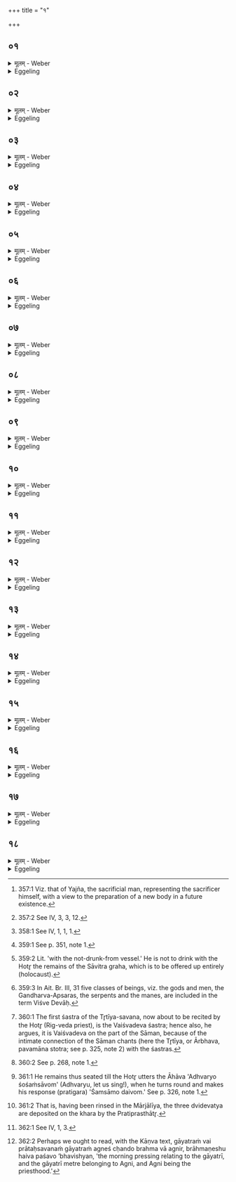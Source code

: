 +++
title = "१"

+++






##  ०१
<details><summary>मूलम् - Weber</summary>

म᳘नो ह वा᳘ अस्य सविता᳟॥  
तस्मात्सावित्रं᳘ गृह्णाति पाणो᳘ ह वा᳘ अस्य सविता त᳘मेॗवास्मिन्नेत᳘त्पुर᳘स्तात्प्राणं᳘ दधाति य᳘दुपांशु᳘ गृह्णा᳘ति त᳘मेॗवास्मिन्नेत᳘त्पश्चा᳘त्प्राणं᳘ दधाति य᳘त्सावित्रं᳘ गृह्णा᳘ति ता᳘विमा᳘ उभय᳘तः प्राणौ᳘ हितौ य᳘श्चाय᳘मुप᳘रिष्टाद्य᳘श्चाध᳘स्तात्॥
</details>

<details><summary>Eggeling</summary>

1. Savitr̥, forsooth, is his [^egg_833] mind: therefore he draws the Sāvitra cup. And, forsooth, Savitr̥ is his breath (vital air);--when he draws the Upāṁśu cup, then he puts into him that vital air in front; and when he draws the Sāvitra cup, then he puts into him that vital air behind: thus those two vital airs on both sides are beneficial (or, put into him), both that which is above and that which is below.

[^egg_833]: 357:1 Viz. that of Yajña, the sacrificial man, representing the sacrificer himself, with a view to the preparation of a new body in a future existence.
</details>


##  ०२
<details><summary>मूलम् - Weber</summary>

ऋत᳘वो वै᳘ संवत्सरो᳘ यज्ञः᳟᳟॥  
ते ऽदः᳘ प्रातःसवने᳘ प्रत्य᳘क्षम᳘वकल्प्यन्ते य᳘दृतुग्रहा᳘न्गृह्णात्य᳘थैत᳘त्परो᳘ ऽक्षम् मा᳘ध्यन्दिने स᳘वने᳘ ऽवकल्प्यन्ते य᳘दृतुपात्रा᳘भ्याम् मरुत्वती᳘यान्गृह्णा᳘ति न वा अ᳘त्रर्तु᳘भ्य इ᳘ति कं᳘ चन ग्र᳘हं गृह्ण᳘न्ति न᳘र्तुपात्रा᳘भ्यां क᳘श्चन ग्र᳘हो गृह्यते॥
</details>

<details><summary>Eggeling</summary>

2. And the sacrifice, forsooth, is the seasons, the year. There, at the morning feast, they are overtly attended to, in that he draws the cups for the seasons; and at the midday feast they are covertly attended to, in that he takes the Marutvatīya libations by means of the two Ritu vessels [^egg_834]. Now here (at the evening feast) they neither draw any libation expressly for the seasons, nor is any libation taken with the two Ritu vessels.

[^egg_834]: 357:2 See IV, 3, 3, 12.
</details>


##  ०३
<details><summary>मूलम् - Weber</summary>

एष वै᳘ सविता य᳘ एष त᳘पति॥  
एष᳘ उ एव स᳘र्व ऋत᳘वस्त᳘दृत᳘वः संवत्सर᳘स्तृतीयसवने᳘ प्रत्य᳘क्षम᳘वकल्प्यन्ते त᳘स्मात्सावित्रं᳘ गृह्णाति॥
</details>

<details><summary>Eggeling</summary>

3. But Savitr̥, forsooth, is he that burns yonder (the sun); and he indeed is all the seasons: thus the seasons, the year, are overtly attended to at the evening feast,--for this reason he draws the Sāvitra cup.
</details>


##  ०४
<details><summary>मूलम् - Weber</summary>

तं वा᳘ उपांशुपात्रे᳘ण गृह्णाति॥  
म᳘नो ह वा᳘ अस्य सविता᳘ प्राण᳘ उपांशुस्त᳘स्मादुपांशुपात्रे᳘ण गृह्णात्यन्तर्यामपात्रे᳘ण वा समाॗनᳫं ह्येतद्य᳘दुपांश्वन्तर्यामौ᳘ प्राणोदानौॗ हि॥
</details>

<details><summary>Eggeling</summary>

4. He draws it with the Upāṁśu vessel. For Savitr̥ is his mind, and the Upāṁśu is his breath: therefore he draws it with the Upāṁśu vessel; or with the Antaryāma vessel, for that is one and the same, since the Upāṁśu and Antaryāma are the out-breathing and in-breathing [^egg_835].

[^egg_835]: 358:1 See IV, 1, 1, 1.
</details>


##  ०५
<details><summary>मूलम् - Weber</summary>

आग्रयणा᳘द्गृह्णाति॥  
म᳘नो ह वा अस्य सवि᳘ताॗत्माग्रयण᳘ आत्म᳘न्येॗवैतन्म᳘नो दधाति प्राणो᳘ ह वा᳘ अस्य सवि᳘ताॗत्माग्रयण᳘ आत्म᳘न्येॗवैत᳘त्प्राणं᳘ दधाति॥
</details>

<details><summary>Eggeling</summary>

5. He draws it from the Āgrayaṇa graha; for Savitr̥ is his mind, and the Āgrayaṇa is his body (or self): he thus puts the mind into the body. Savitr̥ is his breath, and the Āgrayaṇa is his body: he thus puts the breath into the body.
</details>


##  ०६
<details><summary>मूलम् - Weber</summary>

अथा᳘तो गृह्णा᳘त्येव᳟॥  
वाम᳘मद्य᳘ सवितर्वाम᳘मु श्वो᳘ दिवे᳘-दिवे वामम᳘स्म᳘भ्यᳫं सावीः वाम᳘स्य हि क्ष᳘यस्य देव भू᳘रेरया᳘ धिया᳘ वामभा᳘जः स्याम उपयाम᳘गृहीतो ऽसि साविॗत्रो ऽसि चनोधा᳘श्चनोधा᳘ असि च᳘नो म᳘यि धेहि जि᳘न्व यज्ञं जि᳘न्व यज्ञ᳘पतिम् भ᳘गाये᳘ति॥
</details>

<details><summary>Eggeling</summary>

6. He thus draws it therefrom with (Vāj. S. VIII, 6; Rig-veda VI, 71, 6), 'Bring thou forth boons for us this day, O Savitar, boons to-morrow, boons day by day: O God, through this our prayer may we be sharers of boons, of a good and plenteous abode!--Thou art taken with a support!--Thou art Savitr̥'s joy-giver, thou art a joy-giver: give me joy! speed the sacrifice; speed the lord of the sacrifice to (receive) his share!'
</details>


##  ०७
<details><summary>मूलम् - Weber</summary>

तं᳘ गृहीत्वा न᳘ सादयति॥  
म᳘नो ह वा᳘ अस्य सविता त᳘स्मादिदम᳘सन्नम् म᳘नः प्राणो᳘ ह वा᳘ अस्य सविता त᳘स्मादयम᳘सन्नः प्राणः सं᳘चरत्य᳘थाह देवा᳘य सवित्रे᳘ ऽनुब्रूही᳘त्याश्रा᳘व्याह देवा᳘य सवित्रे प्रेष्ये᳘ति व᳘षट्कृते जुहोतिॗ नानुव᳘षट्करोति म᳘नो ह वा᳘ अस्य सविता नेन्म᳘नो ऽग्नौ᳘ प्रवृण᳘जानी᳘ति प्राणो ह वा᳘ अस्य सविता ने᳘त्प्राण᳘मग्नौ᳘ प्रवृण᳘जानी᳘ति॥
</details>

<details><summary>Eggeling</summary>

7. Having drawn it, he does not deposit it; for Savitr̥ is his (Yajña's) mind, and hence this mind is restless. And Savitr̥ is his breath: hence this breath passes to and fro unrestingly. He then says (to the Maitrāvaruṇa), 'Recite (the invitatory prayer) to the god Savitr̥!' Having called for the

 Śraushaṭ, he says, 'Prompt (the Hotr̥ to recite the offering prayer) to the god Savitr̥!' The Vashaṭ having been pronounced, he offers. He (the Hotr̥) pronounces no Anuvashaṭ [^egg_836],--for Savitr̥ is his mind,--'lest he should consign his mind to the fire;' and Savitr̥ being his breath,--'lest he should consign his breath to the fire.'

[^egg_836]: 359:1 See p. 351, note 1.
</details>


##  ०८
<details><summary>मूलम् - Weber</summary>

अथा᳘भक्षितेन पा᳘त्रेण॥  
वैश्वदेवं ग्र᳘हं गृह्णाति तद्यद᳘भक्षितेन पा᳘त्रेण वैश्वदेवं ग्र᳘हं गृह्णा᳘ति न वै᳘ सावित्र᳘स्यानुव᳘षट्करोत्येत᳘स्माद्वै᳘ वैश्वदेवं ग्र᳘हं ग्रहीष्य᳘न्भवति त᳘दस्य वैश्वदेवे᳘नैॗवानुव᳘षट्कृतो भवति॥
</details>

<details><summary>Eggeling</summary>

8. Then with the (same) vessel, without drinking therefrom [^egg_837], he draws the Vaiśvadeva graha. The reason why he draws the Vaiśvadeva graha with the (same) vessel, without drinking therefrom, is this: on the Sāvitra graha he (the Hotr̥) pronounces no Anuvashaṭ, and it is therefrom that he is about to draw the Vaiśvadeva graha,--thus it is by means of the Vaiśvadeva that it becomes supplied with the Anuvashaṭ for him.

[^egg_837]: 359:2 Lit. 'with the not-drunk-from vessel.' He is not to drink with the Hotr̥ the remains of the Sāvitra graha, which is to be offered up entirely (holocaust).
</details>


##  ०९
<details><summary>मूलम् - Weber</summary>

य᳘द्वेव᳘ वैश्वदेवं ग्र᳘हं गृह्णाति॥  
म᳘नो ह वा᳘ अस्य सविता स᳘र्वमिदं वि᳘श्वे देवा᳘ इद᳘मेॗवैतत्स᳘र्वं म᳘नसः कृतानुकरम᳘नुवर्त्म करोति त᳘दिदᳫं स᳘र्वम् म᳘नसः कृतानुकरम᳘नुवर्त्म॥
</details>

<details><summary>Eggeling</summary>

9. And further why he draws the Vaiśvadeva graha. Savitr̥, forsooth, is his rind, and the Viśve Devāḥ (All-gods, or all the gods [^egg_838]) are everything here: he thus makes everything here subservient and obedient to the mind, and hence everything here is subservient and obedient to the mind.

[^egg_838]: 359:3 In Ait. Br. III, 31 five classes of beings, viz. the gods and men, the Gandharva-Apsaras, the serpents and the manes, are included in the term Viśve Devāḥ.
</details>


##  १०
<details><summary>मूलम् - Weber</summary>

य᳘द्वेव᳘ वैश्वदेवं ग्र᳘हं गृह्णा᳘ति॥  
प्राणो ह वा᳘ अस्य सविता स᳘र्वमिदं वि᳘श्वे देवा᳘ अस्मि᳘न्नेॗवैतत्स᳘र्वस्मिन्प्राणोदानौ᳘ दधाति ता᳘विमा᳘वस्मिन्त्स᳘र्वस्मिन्प्राणोदानौ हि तौ᳟॥
</details>

<details><summary>Eggeling</summary>

10. And again why he draws the Vaiśvadeva graha. Savitr̥, forsooth, is his breath, and the All-gods are everything here: he thereby puts the out-breathing and in-breathing into everything here, and

thus the out-breathing and in-breathing become beneficial (or put) in everything here.
</details>


##  ११
<details><summary>मूलम् - Weber</summary>

य᳘द्वेव᳘ वैश्वदेवं ग्र᳘हं गृह्णा᳘ति॥  
वैश्वदेवं वै᳘ तृतीयसवनं त᳘दुच्य᳘त एव᳘ सामतो य᳘स्माद्वैश्वदेवं᳘ तृतीयसवन᳘मुच्य᳘त ऋक्तो᳘ ऽथैत᳘देव᳘ यजुष्टः᳘ पुरश्चरणतो य᳘देत᳘म् महा᳘वैश्वदेवं गृह्णा᳘ति॥
</details>

<details><summary>Eggeling</summary>

11. And again why he draws the Vaiśvadeva graha. The evening feast belongs to the All-gods: thus indeed it is called on the part of the Sāman, in that the evening feast is called Vaiśvadeva on the part of the R̥c [^egg_839], and in the same way on the part of the Yajus, by way of preparatory rite, when he draws that Mahā-vaiśvadeva graha.

[^egg_839]: 360:1 The first śastra of the Tr̥tīya-savana, now about to be recited by the Hotr̥ (Rig-veda priest), is the Vaiśvadeva śastra; hence also, he argues, it is Vaiśvadeva on the part of the Sāman, because of the intimate connection of the Sāman chants (here the Tr̥tīya, or Ārbhava, pavamāna stotra; see p. 325, note 2) with the śastras.
</details>


##  १२
<details><summary>मूलम् - Weber</summary>

तं वै पूतभृ᳘तो गृह्णाति॥  
वैश्वदेवो वै᳘ पूतभृद᳘तो हि᳘ देवे᳘भ्य उन्न᳘यन्त्य᳘तो मनुॗष्येभ्यो ऽतः पितृ᳘भ्यस्त᳘स्माद्वैश्वदेवः᳘ पूतभृ᳘त्॥
</details>

<details><summary>Eggeling</summary>

12. He draws it from the Pūtabhr̥t; for the Pūtabhr̥t belongs to the All-gods, because therefrom they draw (Soma juice) for the gods, therefrom for men, therefrom for the Fathers: hence the Pūtabhr̥t belongs to the All-gods.
</details>


##  १३
<details><summary>मूलम् - Weber</summary>

तं वा᳘ अपुरोरु᳘क्कं गृह्णाति॥  
वि᳘श्वेभ्योॗ ह्येनं देवे᳘भ्यो गृह्णा᳘ति स᳘र्वं वै वि᳘श्वे देवा यदृ᳘चो यद्य᳘जूंषि यत्सा᳘मानि स य᳘देॗवैनं वि᳘श्वेभ्यो देवे᳘भ्यो गृह्णा᳘ति ते᳘नो हास्यैष᳘ पुरोरु᳘ङ्मान्भवति त᳘स्मादपुरोरु᳘क्कं गृह्णाति॥
</details>

<details><summary>Eggeling</summary>

13. He draws it without a puroruc [^egg_840], for he draws it for the All-gods, and the All-gods are everything, the R̥c and Yajus and Sāman; and even in that he draws it for the All-gods, thereby it becomes supplied with a puroruc for him: therefore he draws it without a puroruc.

[^egg_840]: 360:2 See p. 268, note 1.
</details>


##  १४
<details><summary>मूलम् - Weber</summary>

अथा᳘तो गृह्णा᳘त्येव᳟॥  
उपयाम᳘गृहीतो ऽसि सुश᳘र्मासि सुप्रतिष्ठान इ᳘ति प्राणो वै᳘ सुश᳘र्मा सुप्रतिष्ठानो᳘ बृह᳘दुक्षाय न᳘म इ᳘ति प्रजा᳘पतिर्वै᳘ बृह᳘दुक्षः प्रजा᳘पतये न᳘म इ᳘त्येॗवैत᳘दाह वि᳘श्वेभ्यस्त्वा देवे᳘भ्य एष᳘ ते यो᳘निर्वि᳘श्वेभ्यस्त्वा देवे᳘भ्य इ᳘ति सादयति वि᳘श्वेभ्योॗ ह्येनं देवे᳘भ्यो गृह्णात्यथे᳘त्य प्राङु᳘पविशति॥
</details>

<details><summary>Eggeling</summary>

14. He thus draws it therefrom with (Vāj. S. VIII, 8), 'Thou art taken with a support: thou art well-guarded, well-established,'--for well-guarded and well-established is the breath,--'homage to the great bull!'--the great bull is Prajāpati (the lord of creatures): 'homage to Prajāpati,' he thereby means to say.--'Thee to the All-gods! this is thy womb,--thee to the All-gods!' Therewith he

deposits it; for it is for the All-gods that he draws it. Thereupon he goes (to the Sadas) and sits down (in front of the Hotr̥) with his face to the east [^egg_841].

[^egg_841]: 361:1 He remains thus seated till the Hotr̥ utters the Āhāva 'Adhvaryo śośaṁsāvom' (Adhvaryu, let us sing!), when he turns round and makes his response (pratigara) 'Śamsāmo daivom.' See p. 326, note 1.
</details>


##  १५
<details><summary>मूलम् - Weber</summary>

स य᳘त्रैताᳫं हो᳘ता श᳘ᳫं᳘सति॥  
ए᳘कया च दश᳘भिश्च स्वभूते द्वा᳘भ्यामिष्ट᳘ये विंशती᳘ च तिसृ᳘भिश्च व᳘हसे त्रिंश᳘ता च नियु᳘द्भिर्वायविह ता वि᳘मुञ्चे᳘ति त᳘देत᳘स्यां वायॗव्यायामृचि पा᳘त्राणि वि᳘मुच्यन्ते वायु᳘प्रणेत्रा वै᳘ पश᳘वः प्राणो वै᳘ वायुः᳘ प्राणे᳘न हि᳘ पश᳘वश्च᳘रन्ति॥
</details>

<details><summary>Eggeling</summary>

15. And when he (the Hotr̥) recites this (verse), 'With one and ten for thine own sake, with two and twenty for offering, with three and thirty for up-bearing (the sacrifice to the gods); with thy teams, O Vāyu, do thou here unloose them!'--during (the recitation of) this verse to Vāyu the drinking-vessels are unyoked [^egg_842], for beasts have Vāyu for their leader; and Vāyu

[^egg_842]: 361:2 That is, having been rinsed in the Mārjālīya, the three dvidevatya are deposited on the khara by the Pratiprasthātr̥.

 (wind) is breath, since it is by means of the breath that beasts move about.
</details>


##  १६
<details><summary>मूलम् - Weber</summary>

स᳘ ह देवे᳘भ्यः पशु᳘भिर᳘पचक्राम॥  
तं᳘ देवाः᳘ प्रातःसवने᳘ ऽन्वमन्त्रयन्त सॗ नोपा᳘ववर्त तम् मा᳘ध्यन्दिने स᳘वने᳘ ऽन्वमन्त्रयन्त स᳘ हॗ नैवोपा᳘ववर्त तं᳘ तृतीयसवने᳘ ऽन्वमन्त्रयन्त॥
</details>

<details><summary>Eggeling</summary>

16. Now once on a time he went away from the gods with the beasts. The gods called after him at the morning pressing,--he returned not. They called after him at the midday pressing,--but he returned not. They called after him at the evening pressing.
</details>


##  १७
<details><summary>मूलम् - Weber</summary>

स᳘ होपावर्त्स्य᳘न्नुवाच॥  
य᳘द्व उपाव᳘र्तेय कि᳘म् मे त᳘तः स्यादि᳘ति त्व᳘यैॗवैता᳘नि पा᳘त्राणि युज्ये᳘रंस्त्व᳘या वि᳘मुच्येरन्नि᳘ति त᳘देनेनैतत्पा᳘त्राणि युज्यन्ते य᳘दैन्द्रवायवा᳘ग्रान्प्रातःसवने᳘ गृह्णात्य᳘थैनेनैतत्पात्राणि वि᳘मुच्यन्ते यदा᳘ह नियु᳘द्भिर्वायविह ता वि᳘मुञ्चे᳘ति पश᳘वो वै᳘ नियु᳘तस्त᳘त्पशु᳘भिरेॗवैतत्पा᳘त्राणि॥
</details>

<details><summary>Eggeling</summary>

17. Being about to return, he said, 'If I were to return to you, what would be my reward? '--'By thee these vessels would be yoked, and by thee they would be unloosed!'--Hence those vessels are yoked by that (Vāyu), when he (the Adhvaryu) draws the (cups) for Indra and Vāyu and so forth [^egg_843]. And now those vessels are unloosed by him, when he says, 'with thy teams, O Vāyu, do thou here unloose them;'--teams mean cattle: thus he unlooses those vessels by means of cattle.

[^egg_843]: 362:1 See IV, 1, 3.
</details>


##  १८
<details><summary>मूलम् - Weber</summary>

स य᳘त्प्रातःसवन᳘ उपा᳘वर्त्स्यत्॥  
गायत्रं वै᳘ प्रातःसवनम् ब्र᳘ह्म गायत्री᳘ ब्राह्मणे᳘षु ह पश᳘वो ऽभविष्यन्न᳘थ यन्मा᳘ध्यन्दिने स᳘वन उपा᳘वर्त्स्यदैन्द्रं वै मा᳘ध्यन्दिनᳫं स᳘वनं क्षत्रमि᳘न्द्रः क्षत्रि᳘येषु ह पश᳘वो ऽभविष्यन्न᳘थ य᳘त्तृतीयसवन᳘ उपा᳘वर्तत वैश्वदेवं वै᳘ तृतीयसवनᳫं स᳘र्वमिदं वि᳘श्वे देवास्त᳘स्मादिमे सर्व᳘त्रैव᳘ पश᳘वः ॥
</details>
<details><summary>Eggeling</summary>

18. Now, had he returned at the morning pressing--the morning pressing belonging to the Gāyatrī, and the Gāyatrī being the priesthood [^egg_844]--then cattle would have come to be with priests only. And had he returned at the midday pressing--the midday pressing belonging to Indra, and Indra being the nobility--cattle would have come to be with nobles only. But in that he returned at the evening pressing--the evening pressing belonging to the All-gods, and the All-gods being everything here--therefore there are cattle everywhere here.

[^egg_844]: 362:2 Perhaps we ought to read, with the Kāṇva text, gāyatraṁ vai prātaḥsavanaṁ gāyatraṁ agneś cḥando brahma vā agnir, brāhmaṇeshu haiva paśavo ’bhavishyan, 'the morning pressing relating to the gāyatrī, and the gāyatrī metre belonging to Agni, and Agni being the priesthood.'
</details>

